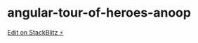 # angular-tour-of-heroes-anoop

[Edit on StackBlitz ⚡️](https://stackblitz.com/edit/angular-tour-of-heroes-anoop)